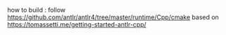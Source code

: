 how to build :
follow https://github.com/antlr/antlr4/tree/master/runtime/Cpp/cmake
based on https://tomassetti.me/getting-started-antlr-cpp/
